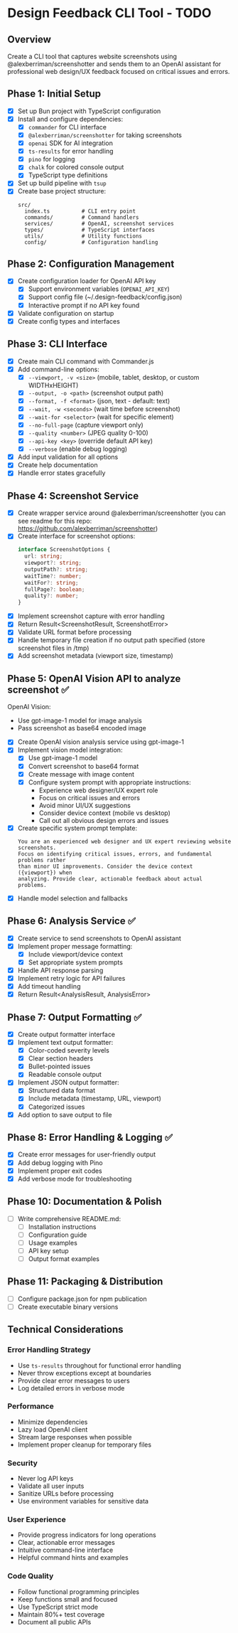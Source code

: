 # Design Feedback CLI Tool - TODO

## Overview
Create a CLI tool that captures website screenshots using @alexberriman/screenshotter and sends them to an OpenAI assistant for professional web design/UX feedback focused on critical issues and errors.

## Phase 1: Initial Setup

- [x] Set up Bun project with TypeScript configuration
- [x] Install and configure dependencies:
  - [x] `commander` for CLI interface
  - [x] `@alexberriman/screenshotter` for taking screenshots
  - [x] `openai` SDK for AI integration
  - [x] `ts-results` for error handling
  - [x] `pino` for logging
  - [x] `chalk` for colored console output
  - [x] TypeScript type definitions
- [x] Set up build pipeline with `tsup`
- [x] Create base project structure:
  ```
  src/
    index.ts          # CLI entry point
    commands/         # Command handlers
    services/         # OpenAI, screenshot services
    types/            # TypeScript interfaces
    utils/            # Utility functions
    config/           # Configuration handling
  ```

## Phase 2: Configuration Management

- [x] Create configuration loader for OpenAI API key
  - [x] Support environment variables (`OPENAI_API_KEY`)
  - [x] Support config file (~/.design-feedback/config.json)
  - [x] Interactive prompt if no API key found
- [x] Validate configuration on startup
- [x] Create config types and interfaces

## Phase 3: CLI Interface

- [x] Create main CLI command with Commander.js
- [x] Add command-line options:
  - [x] `--viewport, -v <size>` (mobile, tablet, desktop, or custom WIDTHxHEIGHT)
  - [x] `--output, -o <path>` (screenshot output path)
  - [x] `--format, -f <format>` (json, text - default: text)
  - [x] `--wait, -w <seconds>` (wait time before screenshot)
  - [x] `--wait-for <selector>` (wait for specific element)
  - [x] `--no-full-page` (capture viewport only)
  - [x] `--quality <number>` (JPEG quality 0-100)
  - [x] `--api-key <key>` (override default API key)
  - [x] `--verbose` (enable debug logging)
- [x] Add input validation for all options
- [x] Create help documentation
- [x] Handle error states gracefully

## Phase 4: Screenshot Service

- [x] Create wrapper service around @alexberriman/screenshotter (you can see readme for this repo: https://github.com/alexberriman/screenshotter)
- [x] Create interface for screenshot options:
  ```typescript
  interface ScreenshotOptions {
    url: string;
    viewport?: string;
    outputPath?: string;
    waitTime?: number;
    waitFor?: string;
    fullPage?: boolean;
    quality?: number;
  }
  ```
- [x] Implement screenshot capture with error handling
- [x] Return Result<ScreenshotResult, ScreenshotError>
- [x] Validate URL format before processing
- [x] Handle temporary file creation if no output path specified (store screenshot files in /tmp)
- [x] Add screenshot metadata (viewport size, timestamp)

## Phase 5: OpenAI Vision API to analyze screenshot ✅

OpenAI Vision:
- Use gpt-image-1 model for image analysis
- Pass screenshot as base64 encoded image

- [x] Create OpenAI vision analysis service using gpt-image-1
- [x] Implement vision model integration:
  - [x] Use gpt-image-1 model
  - [x] Convert screenshot to base64 format
  - [x] Create message with image content
  - [x] Configure system prompt with appropriate instructions:
    - Experience web designer/UX expert role
    - Focus on critical issues and errors
    - Avoid minor UI/UX suggestions
    - Consider device context (mobile vs desktop)
    - Call out all obvious design errors and issues
- [x] Create specific system prompt template:
  ```
  You are an experienced web designer and UX expert reviewing website screenshots. 
  Focus on identifying critical issues, errors, and fundamental problems rather 
  than minor UI improvements. Consider the device context ({viewport}) when 
  analyzing. Provide clear, actionable feedback about actual problems.
  ```
- [x] Handle model selection and fallbacks

## Phase 6: Analysis Service ✅

- [x] Create service to send screenshots to OpenAI assistant
- [x] Implement proper message formatting:
  - [x] Include viewport/device context
  - [x] Set appropriate system prompts
- [x] Handle API response parsing
- [x] Implement retry logic for API failures
- [x] Add timeout handling
- [x] Return Result<AnalysisResult, AnalysisError>

## Phase 7: Output Formatting ✅

- [x] Create output formatter interface
- [x] Implement text output formatter:
  - [x] Color-coded severity levels
  - [x] Clear section headers
  - [x] Bullet-pointed issues
  - [x] Readable console output
- [x] Implement JSON output formatter:
  - [x] Structured data format
  - [x] Include metadata (timestamp, URL, viewport)
  - [x] Categorized issues
- [x] Add option to save output to file

## Phase 8: Error Handling & Logging ✅

- [x] Create error messages for user-friendly output
- [x] Add debug logging with Pino
- [x] Implement proper exit codes
- [x] Add verbose mode for troubleshooting

## Phase 10: Documentation & Polish

- [ ] Write comprehensive README.md:
  - [ ] Installation instructions
  - [ ] Configuration guide
  - [ ] Usage examples
  - [ ] API key setup
  - [ ] Output format examples

## Phase 11: Packaging & Distribution

- [ ] Configure package.json for npm publication
- [ ] Create executable binary versions

## Technical Considerations

### Error Handling Strategy
- Use `ts-results` throughout for functional error handling
- Never throw exceptions except at boundaries
- Provide clear error messages to users
- Log detailed errors in verbose mode

### Performance
- Minimize dependencies
- Lazy load OpenAI client
- Stream large responses when possible
- Implement proper cleanup for temporary files

### Security
- Never log API keys
- Validate all user inputs
- Sanitize URLs before processing
- Use environment variables for sensitive data

### User Experience
- Provide progress indicators for long operations
- Clear, actionable error messages
- Intuitive command-line interface
- Helpful command hints and examples

### Code Quality
- Follow functional programming principles
- Keep functions small and focused
- Use TypeScript strict mode
- Maintain 80%+ test coverage
- Document all public APIs
